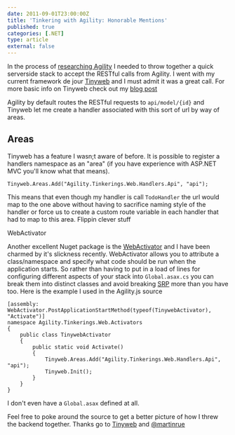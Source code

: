 ```yaml
---
date: 2011-09-01T23:00:00Z
title: 'Tinkering with Agility: Honorable Mentions'
published: true
categories: [.NET]
type: article
external: false
---
```

In the process of [researching Agility](/blog/2011/09/01/tinkering-with-agility/) I needed to throw together a quick serverside stack to accept the RESTful calls from Agility.  I went with my current framework de jour [Tinyweb](https://github.com/martinrue/Tinyweb) and I must admit it was a great call.  For more basic info on Tinyweb check out my [blog post](/blog/2011/07/18/micro-web-frameworks-in-net-101-tinyweb/)

Agility by default routes the RESTful requests to `api/model/{id}` and Tinyweb let me create a handler associated with this sort of url by way of areas.

Areas
--

Tinyweb has a feature I wasn;t aware of before.  It is possible to register a handlers namespace as an "area" (if you have experience with ASP.NET MVC you'll know what that means).

    Tinyweb.Areas.Add("Agility.Tinkerings.Web.Handlers.Api", "api");

This means that even though my handler is call `TodoHandler` the url would map to the one above without having to sacrifice naming style of the handler or force us to create a custom route variable in each handler that had to map to this area.  Flippin clever stuff

WebActivator


Another excellent Nuget package is the [WebActivator](http://nuget.org/List/Packages/WebActivator) and I have been charmed by it's slickness recently.  WebActivator allows you to attribute a class/namespace and specify what code should be run when the application starts.  So rather than having to put in a load of lines for configuring different aspects of your stack into `Global.asax.cs` you can break them into distinct classes and avoid breaking [SRP](http://en.wikipedia.org/wiki/Single_responsibility_principle) more than you have too.  Here is the example I used in the Agility.js source

    [assembly: WebActivator.PostApplicationStartMethod(typeof(TinywebActivator), "Activate")]
    namespace Agility.Tinkerings.Web.Activators
    {
        public class TinywebActivator
        {
            public static void Activate()
            {
                Tinyweb.Areas.Add("Agility.Tinkerings.Web.Handlers.Api", "api");
                Tinyweb.Init();
            }
        }
    } 
 
 I don't even have a `Global.asax` defined at all.
 
 Feel free to poke around the source to get a better picture of how I threw the backend together.  Thanks go to [Tinyweb](https://github.com/martinrue/Tinyweb) and [@martinrue](http://twitter.com/#!/martinrue)